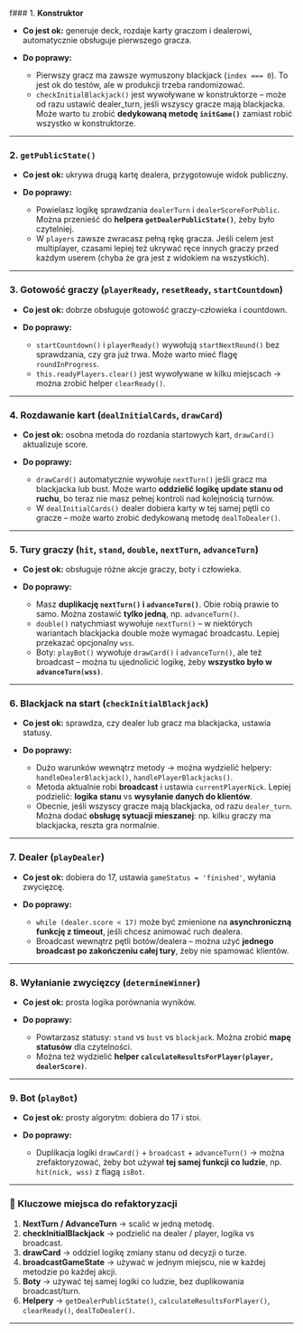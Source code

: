 f### 1. **Konstruktor**

* **Co jest ok:** generuje deck, rozdaje karty graczom i dealerowi, automatycznie obsługuje pierwszego gracza.
* **Do poprawy:**

  * Pierwszy gracz ma zawsze wymuszony blackjack (`index === 0`). To jest ok do testów, ale w produkcji trzeba randomizować.
  * `checkInitialBlackjack()` jest wywoływane w konstruktorze – może od razu ustawić dealer\_turn, jeśli wszyscy gracze mają blackjacka. Może warto tu zrobić **dedykowaną metodę `initGame()`** zamiast robić wszystko w konstruktorze.

---

### 2. **`getPublicState()`**

* **Co jest ok:** ukrywa drugą kartę dealera, przygotowuje widok publiczny.
* **Do poprawy:**

  * Powielasz logikę sprawdzania `dealerTurn` i `dealerScoreForPublic`. Można przenieść do **helpera `getDealerPublicState()`**, żeby było czytelniej.
  * W `players` zawsze zwracasz pełną rękę gracza. Jeśli celem jest multiplayer, czasami lepiej też ukrywać ręce innych graczy przed każdym userem (chyba że gra jest z widokiem na wszystkich).

---

### 3. **Gotowość graczy (`playerReady`, `resetReady`, `startCountdown`)**

* **Co jest ok:** dobrze obsługuje gotowość graczy-człowieka i countdown.
* **Do poprawy:**

  * `startCountdown()` i `playerReady()` wywołują `startNextRound()` bez sprawdzania, czy gra już trwa. Może warto mieć flagę `roundInProgress`.
  * `this.readyPlayers.clear()` jest wywoływane w kilku miejscach → można zrobić helper `clearReady()`.

---

### 4. **Rozdawanie kart (`dealInitialCards`, `drawCard`)**

* **Co jest ok:** osobna metoda do rozdania startowych kart, `drawCard()` aktualizuje score.
* **Do poprawy:**

  * `drawCard()` automatycznie wywołuje `nextTurn()` jeśli gracz ma blackjacka lub bust. Może warto **oddzielić logikę update stanu od ruchu**, bo teraz nie masz pełnej kontroli nad kolejnością turnów.
  * W `dealInitialCards()` dealer dobiera karty w tej samej pętli co gracze – może warto zrobić dedykowaną metodę `dealToDealer()`.

---

### 5. **Tury graczy (`hit`, `stand`, `double`, `nextTurn`, `advanceTurn`)**

* **Co jest ok:** obsługuje różne akcje graczy, boty i człowieka.
* **Do poprawy:**

  * Masz **duplikację `nextTurn()` i `advanceTurn()`**. Obie robią prawie to samo. Można zostawić **tylko jedną**, np. `advanceTurn()`.
  * `double()` natychmiast wywołuje `nextTurn()` – w niektórych wariantach blackjacka double może wymagać broadcastu. Lepiej przekazać opcjonalny `wss`.
  * Boty: `playBot()` wywołuje `drawCard()` i `advanceTurn()`, ale też broadcast – można tu ujednolicić logikę, żeby **wszystko było w `advanceTurn(wss)`**.

---

### 6. **Blackjack na start (`checkInitialBlackjack`)**

* **Co jest ok:** sprawdza, czy dealer lub gracz ma blackjacka, ustawia statusy.
* **Do poprawy:**

  * Dużo warunków wewnątrz metody → można wydzielić helpery: `handleDealerBlackjack()`, `handlePlayerBlackjacks()`.
  * Metoda aktualnie robi **broadcast** i ustawia `currentPlayerNick`. Lepiej podzielić: **logika stanu** vs **wysyłanie danych do klientów**.
  * Obecnie, jeśli wszyscy gracze mają blackjacka, od razu `dealer_turn`. Można dodać **obsługę sytuacji mieszanej**: np. kilku graczy ma blackjacka, reszta gra normalnie.

---

### 7. **Dealer (`playDealer`)**

* **Co jest ok:** dobiera do 17, ustawia `gameStatus = 'finished'`, wyłania zwycięzcę.
* **Do poprawy:**

  * `while (dealer.score < 17)` może być zmienione na **asynchroniczną funkcję z timeout**, jeśli chcesz animować ruch dealera.
  * Broadcast wewnątrz pętli botów/dealera – można użyć **jednego broadcast po zakończeniu całej tury**, żeby nie spamować klientów.

---

### 8. **Wyłanianie zwycięzcy (`determineWinner`)**

* **Co jest ok:** prosta logika porównania wyników.
* **Do poprawy:**

  * Powtarzasz statusy: `stand` vs `bust` vs `blackjack`. Można zrobić **mapę statusów** dla czytelności.
  * Można też wydzielić **helper `calculateResultsForPlayer(player, dealerScore)`**.

---

### 9. **Bot (`playBot`)**

* **Co jest ok:** prosty algorytm: dobiera do 17 i stoi.
* **Do poprawy:**

  * Duplikacja logiki `drawCard()` + `broadcast` + `advanceTurn()` → można zrefaktoryzować, żeby bot używał **tej samej funkcji co ludzie**, np. `hit(nick, wss)` z flagą `isBot`.

---

### 🔑 Kluczowe miejsca do refaktoryzacji

1. **NextTurn / AdvanceTurn** → scalić w jedną metodę.
2. **checkInitialBlackjack** → podzielić na dealer / player, logika vs broadcast.
3. **drawCard** → oddziel logikę zmiany stanu od decyzji o turze.
4. **broadcastGameState** → używać w jednym miejscu, nie w każdej metodzie po każdej akcji.
5. **Boty** → używać tej samej logiki co ludzie, bez duplikowania broadcast/turn.
6. **Helpery** → `getDealerPublicState()`, `calculateResultsForPlayer()`, `clearReady()`, `dealToDealer()`.

---